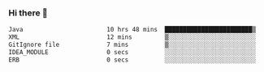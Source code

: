 ### Hi there 👋

<!--START_SECTION:waka-->

```txt
Java                       10 hrs 48 mins  ████████████████████████▒   96.78 %
XML                        12 mins         ▒░░░░░░░░░░░░░░░░░░░░░░░░   01.82 %
GitIgnore file             7 mins          ▒░░░░░░░░░░░░░░░░░░░░░░░░   01.18 %
IDEA_MODULE                0 secs          ░░░░░░░░░░░░░░░░░░░░░░░░░   00.11 %
ERB                        0 secs          ░░░░░░░░░░░░░░░░░░░░░░░░░   00.10 %
```

<!--END_SECTION:waka-->

<!--
**jerry-shao/jerry-shao** is a ✨ _special_ ✨ repository because its `README.md` (this file) appears on your GitHub profile.

Here are some ideas to get you started:

- 🔭 I’m currently working on ...
- 🌱 I’m currently learning ...
- 👯 I’m looking to collaborate on ...
- 🤔 I’m looking for help with ...
- 💬 Ask me about ...
- 📫 How to reach me: ...
- 😄 Pronouns: ...
- ⚡ Fun fact: ...
-->
